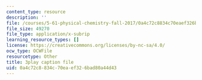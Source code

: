 ```yaml
---
content_type: resource
description: ''
file: /courses/5-61-physical-chemistry-fall-2017/0a4c72c8834c70eaef326bad80a44d43_XxRjzphItU0.srt
file_size: 49270
file_type: application/x-subrip
learning_resource_types: []
license: https://creativecommons.org/licenses/by-nc-sa/4.0/
ocw_type: OCWFile
resourcetype: Other
title: 3play caption file
uid: 0a4c72c8-834c-70ea-ef32-6bad80a44d43
---
```

